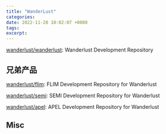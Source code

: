 ```yaml
---
title: "WanderLust"
categories: 
date: 2022-11-28 10:02:07 +0800
tags: 
excerpt: 
---
```


[wanderlust/wanderlust](https://github.com/wanderlust/wanderlust): Wanderlust Development Repository


## 兄弟产品

[wanderlust/flim](https://github.com/wanderlust/flim): FLIM Development Repository for Wanderlust

[wanderlust/semi](https://github.com/wanderlust/semi): SEMI Development Repository for Wanderlust

[wanderlust/apel](https://github.com/wanderlust/apel): APEL Development Repository for Wanderlust

## Misc




